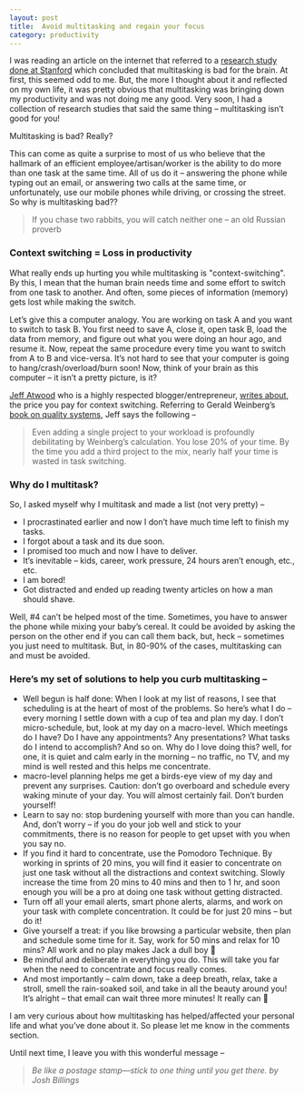 ```yaml
---
layout: post
title:  Avoid multitasking and regain your focus
category: productivity 
---
```


I was reading an article on the internet that referred to a [research study done at Stanford](http://news.stanford.edu/2009/08/24/multitask-research-study-082409/) which concluded that multitasking is bad for the brain. At first, this seemed odd to me. But, the more I thought about it and reflected on my own life, it was pretty obvious that multitasking was bringing down my productivity and was not doing me any good. Very soon, I had a collection of research studies that said the same thing – multitasking isn’t good for you!

Multitasking is bad? Really?
<!--readmore-->

This can come as quite a surprise to most of us who believe that the hallmark of an efficient employee/artisan/worker is the ability to do more than one task at the same time. All of us do it – answering the phone while typing out an email, or answering two calls at the same time, or unfortunately, use our mobile phones while driving, or crossing the street. So why is multitasking bad??

>If you chase two rabbits, you will catch neither one
>– an old Russian proverb

### Context switching = Loss in productivity

What really ends up hurting you while multitasking is "context-switching". By this, I mean that the human brain needs time and some effort to switch from one task to another. And often, some pieces of information (memory) gets lost while making the switch.

Let’s give this a computer analogy. You are working on task A and you want to switch to task B. You first need to save A, close it, open task B, load the data from memory, and figure out what you were doing an hour ago, and resume it. Now, repeat the same procedure every time you want to switch from A to B and vice-versa. It’s not hard to see that your computer is going to hang/crash/overload/burn soon! Now, think of your brain as this computer – it isn’t a pretty picture, is it?

[Jeff Atwood](https://blog.codinghorror.com/) who is a highly respected blogger/entrepreneur, [writes about](https://blog.codinghorror.com/the-multi-tasking-myth/), the price you pay for context switching. Referring to Gerald Weinberg’s [book on quality systems](http://www.geraldmweinberg.com/Site/QSM_vol_1.html), Jeff says the following –

>Even adding a single project to your workload is profoundly debilitating by Weinberg’s calculation. You lose 20% of your time. By the time you add a third project to the mix, nearly half your time is wasted in task switching.

### Why do I multitask?

So, I asked myself why I multitask and made a list (not very pretty) –

- I procrastinated earlier and now I don’t have much time left to finish my tasks.
- I forgot about a task and its due soon.
- I promised too much and now I have to deliver.
- It’s inevitable – kids, career, work pressure, 24 hours aren’t enough, etc., etc.
- I am bored!
- Got distracted and ended up reading twenty articles on how a man should shave.

Well, #4 can’t be helped most of the time. Sometimes, you have to answer the phone while mixing your baby’s cereal. It could be avoided by asking the person on the other end if you can call them back, but, heck – sometimes you just need to multitask. But, in 80-90% of the cases, multitasking can and must be avoided.

### Here’s my set of solutions to help you curb multitasking –

- Well begun is half done: When I look at my list of reasons, I see that scheduling is at the heart of most of the problems. So here’s what I do – every morning I settle down with a cup of tea and plan my day. I don’t micro-schedule, but, look at my day on a macro-level. Which meetings do I have? Do I have any appointments? Any presentations? What tasks do I intend to accomplish? And so on. Why do I love doing this? well, for one, it is quiet and calm early in the morning – no traffic, no TV, and my mind is well rested and this helps me concentrate.
- macro-level planning helps me get a birds-eye view of my day and prevent any surprises.
Caution: don’t go overboard and schedule every waking minute of your day. You will almost certainly fail. Don’t burden yourself!
- Learn to say no: stop burdening yourself with more than you can handle. And, don’t worry – if you do your job well and stick to your commitments, there is no reason for people to get upset with you when you say no.
- If you find it hard to concentrate, use the Pomodoro Technique. By working in sprints of 20 mins, you will find it easier to concentrate on just one task without all the distractions and context switching. Slowly increase the time from 20 mins to 40 mins and then to 1 hr, and soon enough you will be a pro at doing one task without getting distracted.
- Turn off all your email alerts, smart phone alerts, alarms, and work on your task with complete concentration. It could be for just 20 mins – but do it!
- Give yourself a treat: if you like browsing a particular website, then plan and schedule some time for it. Say, work for 50 mins and relax for 10 mins? All work and no play makes Jack a dull boy 🙂
- Be mindful and deliberate in everything you do. This will take you far when the need to concentrate and focus really comes.
- And most importantly – calm down, take a deep breath, relax, take a stroll, smell the rain-soaked soil, and take in all the beauty around you! It’s alright – that email can wait three more minutes! It really can 🙂

I am very curious about how multitasking has helped/affected your personal life and what you’ve done about it. So please let me know in the comments section.

Until next time, I leave you with this wonderful message –

>*Be like a postage stamp—stick to one thing until you get there. by Josh Billings*


